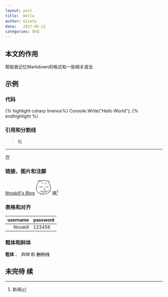 ```yaml
---
layout: post
title:  Hello
author: Gizeta
date:   2017-05-12
categories: 杂谈
---
```

## 本文的作用

帮助我记忆Markdown的格式和一些相关语法

## 示例

### 代码

{% highlight csharp linenos%}
Console.Write("Hello World");
{% endhighlight %}

### 引用和分割线

> 苟

***

岂

### 链接、图片和注脚

[Nroskill's Blog]
![图片]
搞[^footer1]

### 表格和对齐

| username | password |
|---------:|:---------|
| Nroskill | 123456   |

### 粗体和斜体

**粗体** 、 *斜体* 和 ~~删除线~~

## 未完待 续

[Nroskill's Blog]: https://nroskill.github.io/
[图片]: /assets/pic/headshot.jpg
[^footer1]: 新闻